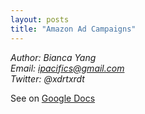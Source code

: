 ```yaml
---
layout: posts
title: "Amazon Ad Campaigns"
---
```

*Author: Bianca Yang*<br>
*Email: ipacifics@gmail.com*<br>
*Twitter: @xdrtxrdt*<br>

See on [Google Docs](https://docs.google.com/document/d/1KlLoApUyE0sseTg5oKSeAR8kOhTlqEOD68il-bRVEkM/edit?usp=sharing)
